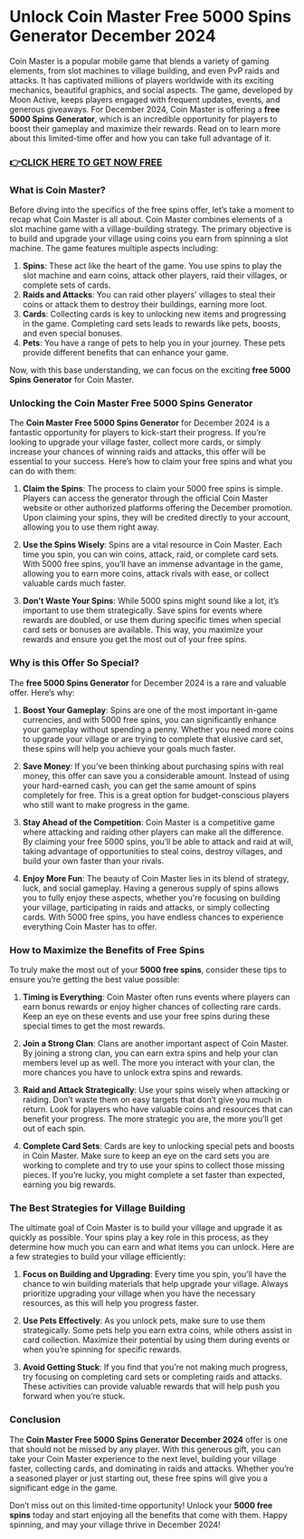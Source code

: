 # Unlock Coin Master Free 5000 Spins Generator December 2024

Coin Master is a popular mobile game that blends a variety of gaming elements, from slot machines to village building, and even PvP raids and attacks. It has captivated millions of players worldwide with its exciting mechanics, beautiful graphics, and social aspects. The game, developed by Moon Active, keeps players engaged with frequent updates, events, and generous giveaways. For December 2024, Coin Master is offering a **free 5000 Spins Generator**, which is an incredible opportunity for players to boost their gameplay and maximize their rewards. Read on to learn more about this limited-time offer and how you can take full advantage of it.

### [👉CLICK HERE TO GET NOW FREE](https://freeforyou.xyz/coin/master/)

### What is Coin Master?

Before diving into the specifics of the free spins offer, let’s take a moment to recap what Coin Master is all about. Coin Master combines elements of a slot machine game with a village-building strategy. The primary objective is to build and upgrade your village using coins you earn from spinning a slot machine. The game features multiple aspects including:

1. **Spins**: These act like the heart of the game. You use spins to play the slot machine and earn coins, attack other players, raid their villages, or complete sets of cards.
2. **Raids and Attacks**: You can raid other players’ villages to steal their coins or attack them to destroy their buildings, earning more loot.
3. **Cards**: Collecting cards is key to unlocking new items and progressing in the game. Completing card sets leads to rewards like pets, boosts, and even special bonuses.
4. **Pets**: You have a range of pets to help you in your journey. These pets provide different benefits that can enhance your game.

Now, with this base understanding, we can focus on the exciting **free 5000 Spins Generator** for Coin Master.

### Unlocking the Coin Master Free 5000 Spins Generator

The **Coin Master Free 5000 Spins Generator** for December 2024 is a fantastic opportunity for players to kick-start their progress. If you’re looking to upgrade your village faster, collect more cards, or simply increase your chances of winning raids and attacks, this offer will be essential to your success. Here’s how to claim your free spins and what you can do with them:

1. **Claim the Spins**: The process to claim your 5000 free spins is simple. Players can access the generator through the official Coin Master website or other authorized platforms offering the December promotion. Upon claiming your spins, they will be credited directly to your account, allowing you to use them right away.
   
2. **Use the Spins Wisely**: Spins are a vital resource in Coin Master. Each time you spin, you can win coins, attack, raid, or complete card sets. With 5000 free spins, you’ll have an immense advantage in the game, allowing you to earn more coins, attack rivals with ease, or collect valuable cards much faster.

3. **Don’t Waste Your Spins**: While 5000 spins might sound like a lot, it’s important to use them strategically. Save spins for events where rewards are doubled, or use them during specific times when special card sets or bonuses are available. This way, you maximize your rewards and ensure you get the most out of your free spins.

### Why is this Offer So Special?

The **free 5000 Spins Generator** for December 2024 is a rare and valuable offer. Here’s why:

1. **Boost Your Gameplay**: Spins are one of the most important in-game currencies, and with 5000 free spins, you can significantly enhance your gameplay without spending a penny. Whether you need more coins to upgrade your village or are trying to complete that elusive card set, these spins will help you achieve your goals much faster.

2. **Save Money**: If you’ve been thinking about purchasing spins with real money, this offer can save you a considerable amount. Instead of using your hard-earned cash, you can get the same amount of spins completely for free. This is a great option for budget-conscious players who still want to make progress in the game.

3. **Stay Ahead of the Competition**: Coin Master is a competitive game where attacking and raiding other players can make all the difference. By claiming your free 5000 spins, you’ll be able to attack and raid at will, taking advantage of opportunities to steal coins, destroy villages, and build your own faster than your rivals.

4. **Enjoy More Fun**: The beauty of Coin Master lies in its blend of strategy, luck, and social gameplay. Having a generous supply of spins allows you to fully enjoy these aspects, whether you're focusing on building your village, participating in raids and attacks, or simply collecting cards. With 5000 free spins, you have endless chances to experience everything Coin Master has to offer.

### How to Maximize the Benefits of Free Spins

To truly make the most out of your **5000 free spins**, consider these tips to ensure you’re getting the best value possible:

1. **Timing is Everything**: Coin Master often runs events where players can earn bonus rewards or enjoy higher chances of collecting rare cards. Keep an eye on these events and use your free spins during these special times to get the most rewards.
   
2. **Join a Strong Clan**: Clans are another important aspect of Coin Master. By joining a strong clan, you can earn extra spins and help your clan members level up as well. The more you interact with your clan, the more chances you have to unlock extra spins and rewards.
   
3. **Raid and Attack Strategically**: Use your spins wisely when attacking or raiding. Don’t waste them on easy targets that don’t give you much in return. Look for players who have valuable coins and resources that can benefit your progress. The more strategic you are, the more you’ll get out of each spin.

4. **Complete Card Sets**: Cards are key to unlocking special pets and boosts in Coin Master. Make sure to keep an eye on the card sets you are working to complete and try to use your spins to collect those missing pieces. If you’re lucky, you might complete a set faster than expected, earning you big rewards.

### The Best Strategies for Village Building

The ultimate goal of Coin Master is to build your village and upgrade it as quickly as possible. Your spins play a key role in this process, as they determine how much you can earn and what items you can unlock. Here are a few strategies to build your village efficiently:

1. **Focus on Building and Upgrading**: Every time you spin, you’ll have the chance to win building materials that help upgrade your village. Always prioritize upgrading your village when you have the necessary resources, as this will help you progress faster.
   
2. **Use Pets Effectively**: As you unlock pets, make sure to use them strategically. Some pets help you earn extra coins, while others assist in card collection. Maximize their potential by using them during events or when you’re spinning for specific rewards.

3. **Avoid Getting Stuck**: If you find that you’re not making much progress, try focusing on completing card sets or completing raids and attacks. These activities can provide valuable rewards that will help push you forward when you’re stuck.

### Conclusion

The **Coin Master Free 5000 Spins Generator December 2024** offer is one that should not be missed by any player. With this generous gift, you can take your Coin Master experience to the next level, building your village faster, collecting cards, and dominating in raids and attacks. Whether you’re a seasoned player or just starting out, these free spins will give you a significant edge in the game.

Don’t miss out on this limited-time opportunity! Unlock your **5000 free spins** today and start enjoying all the benefits that come with them. Happy spinning, and may your village thrive in December 2024!
